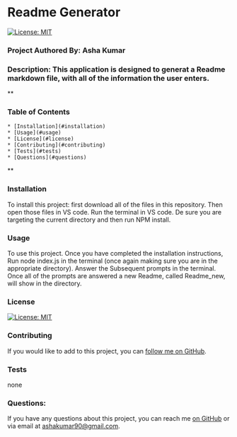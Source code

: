 
  
  # Readme Generator
  [![License: MIT](https://img.shields.io/badge/License-MIT-yellow.svg)](https://opensource.org/licenses/MIT)

  ### Project Authored By: Asha Kumar
  ### Description: This application is designed to generat a Readme markdown file, with all of the information the user enters. 
  **

  ### Table of Contents
    * [Installation](#installation)
    * [Usage](#usage)
    * [License](#license) 
    * [Contributing](#contributing)
    * [Tests](#tests)
    * [Questions](#questions)
  **

  ### Installation 
  To install this project: first download all of the files in this repository. Then open those files in VS code. Run the terminal in VS code. De sure you are targeting the current directory and then run NPM install. 

  ### Usage
  To use this project. Once you have completed the installation instructions, Run node index.js in the terminal (once again making sure you are in the appropriate directory). Answer the Subsequent prompts in the terminal. Once all of the prompts are answered a new Readme, called Readme_new, will show in the directory. 

  ### License 
  [![License: MIT](https://img.shields.io/badge/License-MIT-yellow.svg)](https://opensource.org/licenses/MIT)

  ### Contributing
  If you would like to add to this project, you can [follow me on GitHub](https://github.com/ashak90).  

  ### Tests
  none

  ### Questions:
  If you have any questions about this project, you can reach me [on GitHub](https://github.com/ashak90) or via email at ashakumar90@gmail.com.


